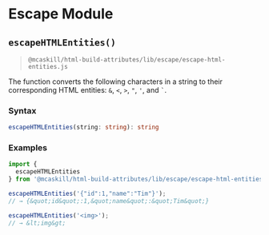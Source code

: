 # Escape Module

## `escapeHTMLEntities()`

> `@mcaskill/html-build-attributes/lib/escape/escape-html-entities.js`

The function converts the following characters in a string to their
corresponding HTML entities: `&`, `<`, `>`, `"`, `'`, and `` ` ``.

### Syntax

```ts
escapeHTMLEntities(string: string): string
```

### Examples

```js
import {
  escapeHTMLEntities
} from '@mcaskill/html-build-attributes/lib/escape/escape-html-entities.js';

escapeHTMLEntities('{"id":1,"name":"Tim"}');
// → {&quot;id&quot;:1,&quot;name&quot;:&quot;Tim&quot;}

escapeHTMLEntities('<img>');
// → &lt;img&gt;
```
